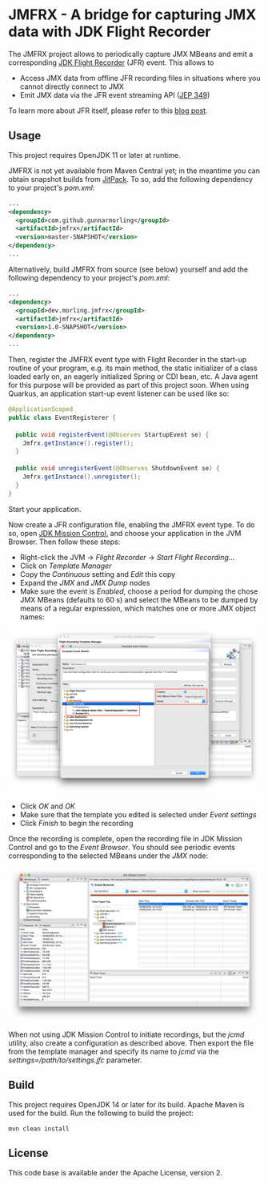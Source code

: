 # JMFRX - A bridge for capturing JMX data with JDK Flight Recorder

The JMFRX project allows to periodically capture JMX MBeans and emit a corresponding [JDK Flight Recorder](https://openjdk.java.net/jeps/328) (JFR) event.
This allows to

* Access JMX data from offline JFR recording files in situations where you cannot directly connect to JMX
* Emit JMX data via the JFR event streaming API ([JEP 349](https://openjdk.java.net/jeps/349))

To learn more about JFR itself, please refer to this [blog post](https://www.morling.dev/blog/rest-api-monitoring-with-custom-jdk-flight-recorder-events/).

## Usage

This project requires OpenJDK 11 or later at runtime.

JMFRX is not yet available from Maven Central yet;
in the meantime you can obtain snapshot builds from [JitPack](https://jitpack.io).
To so, add the following dependency to your project's _pom.xml_:

```xml
...
<dependency>
  <groupId>com.github.gunnarmorling</groupId>
  <artifactId>jmfrx</artifactId>
  <version>master-SNAPSHOT</version>
</dependency>
...
```

Alternatively, build JMFRX from source (see below) yourself and add the following dependency to your project's _pom.xml_:

```xml
...
<dependency>
  <groupId>dev.morling.jmfrx</groupId>
  <artifactId>jmfrx</artifactId>
  <version>1.0-SNAPSHOT</version>
</dependency>
...
```

Then, register the JMFRX event type with Flight Recorder in the start-up routine of your program,
e.g. its main method, the static initializer of a class loaded early on, an eagerly initialized Spring or CDI bean, etc.
A Java agent for this purpose will be provided as part of this project soon.
When using Quarkus, an application start-up event listener can be used like so:

```java
@ApplicationScoped
public class EventRegisterer {

  public void registerEvent(@Observes StartupEvent se) {
    Jmfrx.getInstance().register();
  }

  public void unregisterEvent(@Observes ShutdownEvent se) {
    Jmfrx.getInstance().unregister();
  }
}
```

Start your application.

Now create a JFR configuration file, enabling the JMFRX event type.
To do so, open [JDK Mission Control](https://openjdk.java.net/projects/jmc/), and choose your application in the JVM Browser.
Then follow these steps:

* Right-click the JVM -> _Flight Recorder_ -> _Start Flight Recording..._
* Click on _Template Manager_
* Copy the _Continuous_ setting and _Edit_ this copy
* Expand the _JMX_ and _JMX Dump_ nodes
* Make sure the event is _Enabled_, choose a period for dumping the chose JMX MBeans (defaults to 60 s) and select the MBeans to be dumped by means of a regular expression, which matches one or more JMX object names:

![Configuring JMFRX](jmfrx_mission_control_configuration.png)

* Click _OK_ and _OK_
* Make sure that the template you edited is selected under _Event settings_
* Click _Finish_ to begin the recording

Once the recording is complete, open the recording file in JDK Mission Control and go to the _Event Browser_.
You should see periodic events corresponding to the selected MBeans under the _JMX_ node:

![JMFRX Events in JDK Mission Control](jmfrx_events.png)

When not using JDK Mission Control to initiate recordings, but the _jcmd_ utility,
also create a configuration as described above.
Then export the file from the template manager and specify its name to _jcmd_ via the _settings=/path/to/settings.jfc_ parameter.

## Build

This project requires OpenJDK 14 or later for its build.
Apache Maven is used for the build.
Run the following to build the project:

```shell
mvn clean install
```

## License

This code base is available ander the Apache License, version 2.
